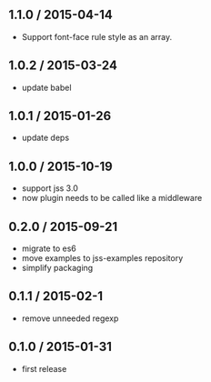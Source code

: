 ## 1.1.0 / 2015-04-14

- Support font-face rule style as an array.

## 1.0.2 / 2015-03-24

- update babel

## 1.0.1 / 2015-01-26

- update deps

## 1.0.0 / 2015-10-19

- support jss 3.0
- now plugin needs to be called like a middleware

## 0.2.0 / 2015-09-21

- migrate to es6
- move examples to jss-examples repository
- simplify packaging

## 0.1.1 / 2015-02-1

- remove unneeded regexp

## 0.1.0 / 2015-01-31

- first release
